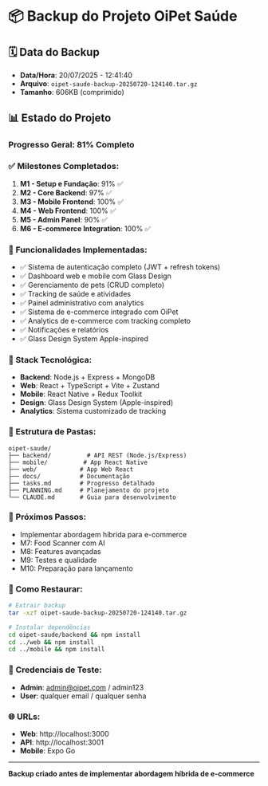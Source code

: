 # 📦 Backup do Projeto OiPet Saúde

## 🗓️ Data do Backup
- **Data/Hora**: 20/07/2025 - 12:41:40
- **Arquivo**: `oipet-saude-backup-20250720-124140.tar.gz`
- **Tamanho**: 606KB (comprimido)

## 📊 Estado do Projeto

### Progresso Geral: 81% Completo

### ✅ Milestones Completados:
1. **M1 - Setup e Fundação**: 91% ✅
2. **M2 - Core Backend**: 97% ✅
3. **M3 - Mobile Frontend**: 100% ✅
4. **M4 - Web Frontend**: 100% ✅
5. **M5 - Admin Panel**: 90% ✅
6. **M6 - E-commerce Integration**: 100% ✅

### 🚀 Funcionalidades Implementadas:
- ✅ Sistema de autenticação completo (JWT + refresh tokens)
- ✅ Dashboard web e mobile com Glass Design
- ✅ Gerenciamento de pets (CRUD completo)
- ✅ Tracking de saúde e atividades
- ✅ Painel administrativo com analytics
- ✅ Sistema de e-commerce integrado com OiPet
- ✅ Analytics de e-commerce com tracking completo
- ✅ Notificações e relatórios
- ✅ Glass Design System Apple-inspired

### 🔧 Stack Tecnológica:
- **Backend**: Node.js + Express + MongoDB
- **Web**: React + TypeScript + Vite + Zustand
- **Mobile**: React Native + Redux Toolkit
- **Design**: Glass Design System (Apple-inspired)
- **Analytics**: Sistema customizado de tracking

### 📁 Estrutura de Pastas:
```
oipet-saude/
├── backend/          # API REST (Node.js/Express)
├── mobile/          # App React Native
├── web/            # App Web React
├── docs/           # Documentação
├── tasks.md        # Progresso detalhado
├── PLANNING.md     # Planejamento do projeto
└── CLAUDE.md       # Guia para desenvolvimento
```

### 🎯 Próximos Passos:
- Implementar abordagem híbrida para e-commerce
- M7: Food Scanner com AI
- M8: Features avançadas
- M9: Testes e qualidade
- M10: Preparação para lançamento

### 💾 Como Restaurar:
```bash
# Extrair backup
tar -xzf oipet-saude-backup-20250720-124140.tar.gz

# Instalar dependências
cd oipet-saude/backend && npm install
cd ../web && npm install
cd ../mobile && npm install
```

### 🔑 Credenciais de Teste:
- **Admin**: admin@oipet.com / admin123
- **User**: qualquer email / qualquer senha

### 🌐 URLs:
- **Web**: http://localhost:3000
- **API**: http://localhost:3001
- **Mobile**: Expo Go

---
**Backup criado antes de implementar abordagem híbrida de e-commerce**